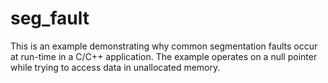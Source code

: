 # seg_fault

This is an example demonstrating why common segmentation faults occur at run-time in a C/C++ application. The example operates on a null pointer while trying to access data in unallocated memory.
